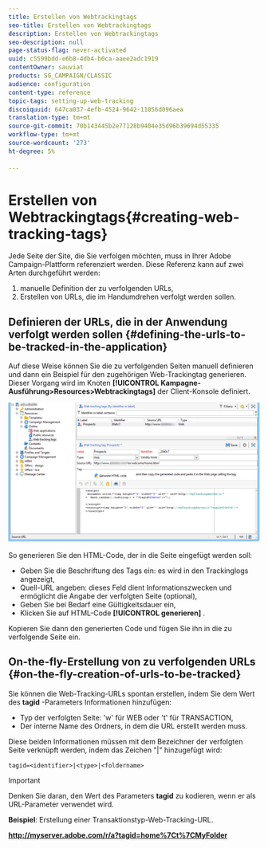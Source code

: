 ```yaml
---
title: Erstellen von Webtrackingtags
seo-title: Erstellen von Webtrackingtags
description: Erstellen von Webtrackingtags
seo-description: null
page-status-flag: never-activated
uuid: c5599bdd-e6b8-4db4-b0ca-aaee2adc1919
contentOwner: sauviat
products: SG_CAMPAIGN/CLASSIC
audience: configuration
content-type: reference
topic-tags: setting-up-web-tracking
discoiquuid: 647ca037-4efb-4524-9642-11056d096aea
translation-type: tm+mt
source-git-commit: 70b143445b2e77128b9404e35d96b39694d55335
workflow-type: tm+mt
source-wordcount: '273'
ht-degree: 5%

---
```



# Erstellen von Webtrackingtags{#creating-web-tracking-tags}

Jede Seite der Site, die Sie verfolgen möchten, muss in Ihrer Adobe Campaign-Plattform referenziert werden. Diese Referenz kann auf zwei Arten durchgeführt werden:

1. manuelle Definition der zu verfolgenden URLs,
1. Erstellen von URLs, die im Handumdrehen verfolgt werden sollen.

## Definieren der URLs, die in der Anwendung verfolgt werden sollen {#defining-the-urls-to-be-tracked-in-the-application}

Auf diese Weise können Sie die zu verfolgenden Seiten manuell definieren und dann ein Beispiel für den zugehörigen Web-Trackingtag generieren. Dieser Vorgang wird im Knoten **[!UICONTROL Kampagne-Ausführung>Resources>Webtrackingtags]** der Client-Konsole definiert.

![](assets/d_ncs_integration_webtracking_screen.png)

So generieren Sie den HTML-Code, der in die Seite eingefügt werden soll:

* Geben Sie die Beschriftung des Tags ein: es wird in den Trackinglogs angezeigt,
* Quell-URL angeben: dieses Feld dient Informationszwecken und ermöglicht die Angabe der verfolgten Seite (optional),
* Geben Sie bei Bedarf eine Gültigkeitsdauer ein,
* Klicken Sie auf HTML-Code **[!UICONTROL generieren]** .

Kopieren Sie dann den generierten Code und fügen Sie ihn in die zu verfolgende Seite ein.

## On-the-fly-Erstellung von zu verfolgenden URLs {#on-the-fly-creation-of-urls-to-be-tracked}

Sie können die Web-Tracking-URLs spontan erstellen, indem Sie dem Wert des **tagid** -Parameters Informationen hinzufügen:

* Typ der verfolgten Seite: &#39;w&#39; für WEB oder &#39;t&#39; für TRANSACTION,
* Der interne Name des Ordners, in dem die URL erstellt werden muss.

Diese beiden Informationen müssen mit dem Bezeichner der verfolgten Seite verknüpft werden, indem das Zeichen &quot;|&quot; hinzugefügt wird:

```
tagid=<identifier>|<type>|<foldername>
```

>[!IMPORTANT]
>
>Denken Sie daran, den Wert des Parameters **tagid** zu kodieren, wenn er als URL-Parameter verwendet wird.

**Beispiel**: Erstellung einer Transaktionstyp-Web-Tracking-URL.

**http://myserver.adobe.com/r/a?tagid=home%7Ct%7CMyFolder**
